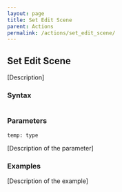 ```yaml
---
layout: page
title: Set Edit Scene
parent: Actions
permalink: /actions/set_edit_scene/
---
```


## Set Edit Scene

[Description]

### Syntax

```js

```

### Parameters

`temp: type`

[Description of the parameter]

### Examples

[Description of the example]

```js

```

